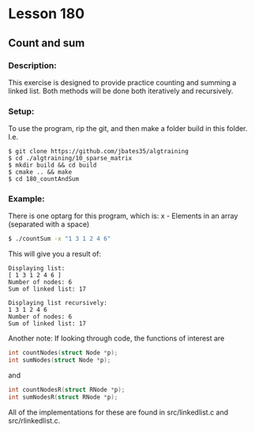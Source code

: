 # Lesson 180
## Count and sum
### Description:
This exercise is designed to provide practice counting and summing a linked list. Both methods will be done both iteratively and recursively.
### Setup: 
To use the program, rip the git, and then make a folder build in this folder. I.e.
```
$ git clone https://github.com/jbates35/algtraining
$ cd ./algtraining/10_sparse_matrix
$ mkdir build && cd build
$ cmake .. && make
$ cd 180_countAndSum 
```
### Example:
There is one optarg for this program, which is:
x - Elements in an array (separated with a space)
```bash
$ ./countSum -x "1 3 1 2 4 6"
```
This will give you a result of:
```
Displaying list:
[ 1 3 1 2 4 6 ]
Number of nodes: 6
Sum of linked list: 17

Displaying list recursively:
1 3 1 2 4 6 
Number of nodes: 6
Sum of linked list: 17
```
Another note: If looking through code, the functions of interest are 
```c
int countNodes(struct Node *p);
int sumNodes(struct Node *p);
```
and
```c
int countNodesR(struct RNode *p);
int sumNodesR(struct RNode *p);
```
All of the implementations for these are found in src/linkedlist.c and src/rlinkedlist.c. 
